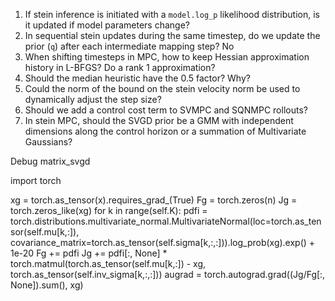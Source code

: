 1. If stein inference is initiated with a `model.log_p` likelihood distribution, is it updated if model parameters change?
2. In sequential stein updates during the same timestep, do we update the prior (`q`) after each intermediate mapping step? No
3. When shifting timesteps in MPC, how to keep Hessian approximation history in L-BFGS? Do a rank 1 approximation?
4. Should the median heuristic have the 0.5 factor? Why?
5. Could the norm of the bound on the stein velocity norm be used to dynamically adjust the step size?
6. Should we add a control cost term to SVMPC and SQNMPC rollouts?
7. In stein MPC, should the SVGD prior be a GMM with independent dimensions along the control horizon or a summation of Multivariate Gaussians?

Debug matrix_svgd

import torch

xg = torch.as_tensor(x).requires_grad_(True)
Fg = torch.zeros(n)
Jg = torch.zeros_like(xg)
for k in range(self.K):
	pdfi = torch.distributions.multivariate_normal.MultivariateNormal(loc=torch.as_tensor(self.mu[k,:]), covariance_matrix=torch.as_tensor(self.sigma[k,:,:])).log_prob(xg).exp() + 1e-20
	Fg += pdfi
	Jg += pdfi[:, None] * torch.matmul(torch.as_tensor(self.mu[k,:]) - xg, torch.as_tensor(self.inv_sigma[k,:,:]))
augrad = torch.autograd.grad((Jg/Fg[:, None]).sum(), xg)